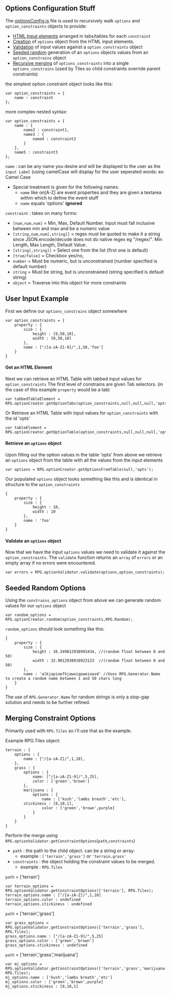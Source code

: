 Options Configuration Stuff
---

The [optionsConfig.js](https://github.com/Probed/RPG/blob/master/common/optionConfig.js) file
is used to recursively walk `options` and `option_constraints` objects to provide:

* [HTML Input elements](#input) arranged in tabs/tables for each `constraint`
* [Creation](#create) of `options` object from the HTML input elements.
* [Validation](#validate) of input values against a `option_constraints` object
* [Seeded random](#random) generation of an `options` objects values from an `option_constrains` object
* [Recursive merging](#merge) of `options_constraints` into a single `options_constrains` (used by Tiles so child constraints override parent constraints)

the simplest option constraint object looks like this:

    var option_constraints = {
        name : constraint
    };

more complex nested syntax:

    var option_constraints = {
        name : {
            name2 : constraint1,
            name3 : {
                name4 : constraint2
            }
        },
        name5 : constraint3
    };

`name` : can be any name you desire and will be displayed to the user as the `input Label` (using camelCase will display for the user seperated words: ex: Camel Case

* Special treatment is given for the following names:
    * `name` like on[A-Z]  are event properties and they are given a textarea within which to define the event stuff
    * `name` equals 'options' **ignored**

`constraint` : takes on many forms:

* `[num,num,num]` = Min, Max, Default Number.  Input must fall inclusive between min and max and be a numeric value
* `[string,num,num[,string]]` = regex must be quoted to make it a string since JSON.encode/decode does not do native regex eg "/regex/". Min Length, Max Length, Default Value.
* `[string[,string]]` = Select one from the list (first one is default)
* `[true/false]` = Checkbox yes/no,
* `number` = Must be numeric, but is unconstrained (number specified is default number)
* `string` = Must be string, but is unconstrained (string specified is default string)
* `object` = Traverse into this object for more constraints

<a name="input"></a>

## User Input Example

First we define our `options_constrains` object somewhere

    var option_constraints = {
        property : {
            size : {
                height : [0,50,10],
                width : [0,50,10]
            },
            name : ["/[a-zA-Z1-9]/",1,50,'foo']
        }
    }

#### Get an HTML Element

Next we can retrieve an HTML Table with tabbed input values for `option_constraints`
The first level of constrains are given Tab selectors. (in the case of this example `property` would be a tab)

    var tabbedTableElement = RPG.optionCreator.getOptionTabs(option_constraints,null,null,null,'opts');


Or Retrieve an HTML Table with input values for `option_constraints` with the id 'opts'

    var tableElement = RPG.optionCreator.getOptionTable(option_constraints,null,null,null,'opts');

<a name="create"></a>

#### Retrieve an `options` object

Upon filling out the option values in the table 'opts' from above we retrieve an `options` object from the table with all the values from the input elements

    var options = RPG.optionCreator.getOptionsFromTable(null,'opts');

Our populated `options` object looks something like this and is identical in structure to the `option_constraints`

    {
        property : {
            size : {
                height : 10,
                width : 10
            },
            name : 'foo'
        }
    }

<a name="validate"></a>

#### Validate an `options` object

Now that we have the input `options` values we need to validate it against the `option_constraints`.
The `validate` function returns an `array` of `errors` or an empty array if no errors were encountered.

    var errors = RPG.optionValidator.validate(options,option_constraints);

<a name="random"></a>

## Seeded Random Options

Using the `constrains_options` object from above we can generate random values for our `options` object

    var random_options = RPG.optionCreator.random(option_constraints,RPG.Random);

`random_options` should look something like this:

    {
        property : {
            size : {
                height : 16.349812938993434, //(random float between 0 and 50)
                width : 32.9012938910923123  //(random float between 0 and 50)
            },
            name : 'alkjapioefkjawoiqoweioasd' //Uses RPG.Generator.Name to create a random name between 1 and 50 chars long
        }
    }

The use of `RPG.Generator.Name` for random strings is only a stop-gap solution and needs to be further refined.

<a name="merge"></a>

## Merging Constraint Options

Primarily used with `RPG.Tiles` so i'll use that as the example.

Example RPG.Tiles object:

    terrain : {
        options : {
            name : ["/[a-zA-Z]/",1,10],
        },
        grass : {
            options : {
                name: ["/[a-zA-Z1-9]/",5,25],
                color : ['green','brown']
            },
            marijuana : {
                options : {
                    name : ['kush','lambs breath','etc'],
		    stickiness : [0,10,1],
                    color : ['green','brown',purple]
                }
            }
        }
    }

Perform the merge using `RPG.optionValidator.getConstraintOptions`(`path`,`constraints`)

* `path` : the path to the child object. can be a string or array:
    * example : `['terrain','grass']` or `'terrain.grass'`
* `constraints` : the object holding the constraint values to be merged.
    * example : `RPG.Tiles`

`path` = ['terrain']

    var terrain_options = RPG.optionValidator.getConstraintOptions(['terrain'], RPG.Tiles);
    terrain_options.name : ["/[a-zA-Z]/",1,10]
    terrain_options.color : undefined
    terrain_options.stickiness : undefined

`path` = ['terrain','grass']

    var grass_options = RPG.optionValidator.getConstraintOptions(['terrain','grass'], RPG.Tiles);
    grass_options.name : ["/[a-zA-Z1-9]/",5,25]
    grass_options.color : ['green','brown']
    grass_options.stickiness : undefined

`path` = ['terrain','grass','marijuana']

    var mj_options = RPG.optionValidator.getConstraintOptions(['terrain','grass','marijuana'], RPG.Tiles);
    mj_options.name : ['kush','lambs breath','etc']
    mj_options.color : ['green','brown',purple]
    mj_options.stickiness : [0,10,1]
